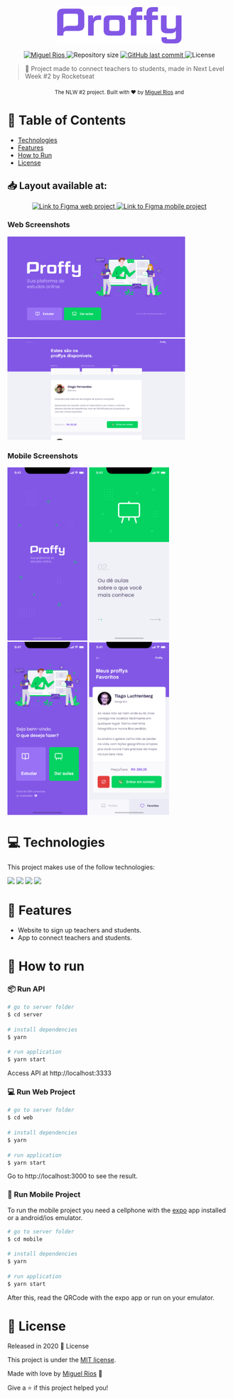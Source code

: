 <p align="center">
   <img src="./.github/logo.png" alt="Proffy" width="280"/>
</p>

<p align="center">	
   <a href="https://www.linkedin.com/in/miguelriosoliveira/">
      <img alt="Miguel Rios" src="https://img.shields.io/badge/-miguelriosoliveira-8257E5?style=flat&logo=Linkedin&logoColor=white" />
   </a>

  <img alt="Repository size" src="https://img.shields.io/github/repo-size/miguelriosoliveira/proffy?color=774DD6" />

  <a href="https://github.com/miguelriosoliveira/proffy/commits/master">
    <img alt="GitHub last commit" src="https://img.shields.io/github/last-commit/miguelriosoliveira/proffy?color=774DD6" />
  </a>

  <img alt="License" src="https://img.shields.io/badge/license-MIT-8257E5" />
</p>

> :rocket: Project made to connect teachers to students, made in Next Level Week #2 by Rocketseat

<div align="center">
  <sub>The NLW #2 project. Built with ❤︎ by
    <a href="https://github.com/miguelriosoliveira">Miguel Rios</a> and
  </sub>
</div>

# :pushpin: Table of Contents

- [Technologies](#computer-technologies)
- [Features](#rocket-features)
- [How to Run](#construction_worker-how-to-run)
- [License](#closed_book-license)

<h2 align="left">📥 Layout available at:</h2>
<p align="center">
    <a title="Figma web project" href="https://www.figma.com/file/91mx80D8bm158uGfOxIrF1/Proffy-Web?node-id=0%3A1">
        <img alt="Link to Figma web project" src="https://img.shields.io/badge/Web Project-black?style=flat-square&logo=figma&logoColor=red" width="200px" />
    </a>
    <a title="Figma mobile project" href="https://www.figma.com/file/Vp603qkiuPhi3W1qQhJYIR/Proffy-Mobile?node-id=0%3A1">
        <img alt="Link to Figma mobile project" src="https://img.shields.io/badge/Mobile Project-black?style=flat-square&logo=figma&logoColor=red" width="220px"/>
    </a>
</p>

### Web Screenshots

<div>
   <img src="./.github/web-landing.png" width="400px">
   <img src="./.github/web-list.png" width="400px">
</div>

### Mobile Screenshots

<div>
   <img src="./.github/mobile-splash.png" width="180">
   <img src="./.github/mobile-onboarding.png" width="180">
   <img src="./.github/mobile-home.png" width="180">
   <img src="./.github/mobile-favoritos.png" width="180">
</div>

# :computer: Technologies

This project makes use of the follow technologies:

[![](https://img.shields.io/badge/-TypeScript-%233178c6?style=flat&logo=typescript&logoColor=faf9f8)](https://www.typescriptlang.org/)
[![](https://img.shields.io/badge/-Express-%233D4B57?style=flat&logo=express)](https://expressjs.com/)
[![](https://img.shields.io/badge/-React-%2361DAFB?style=flat&logo=react&logoColor=fff)](https://reactjs.org/)
[![](https://img.shields.io/badge/-Expo-%23121212?style=flat&logo=expo&logoColor=faf9f8)](https://expo.io/)

# :rocket: Features

- Website to sign up teachers and students.
- App to connect teachers and students.

# :construction_worker: How to run

### 📦 Run API

```bash
# go to server folder
$ cd server

# install dependencies
$ yarn

# run application
$ yarn start
```

Access API at http://localhost:3333

### 💻 Run Web Project

```bash
# go to server folder
$ cd web

# install dependencies
$ yarn

# run application
$ yarn start
```

Go to http://localhost:3000 to see the result.

### 📱 Run Mobile Project

To run the mobile project you need a cellphone with the [expo](https://play.google.com/store/apps/details?id=host.exp.exponent) app installed or a android/ios emulator.

```bash
# go to server folder
$ cd mobile

# install dependencies
$ yarn

# run application
$ yarn start
```

After this, read the QRCode with the expo app or run on your emulator.

# :closed_book: License

Released in 2020 :closed_book: License

This project is under the [MIT license](./LICENSE).

Made with love by [Miguel Rios](https://github.com/miguelriosoliveira) 🚀

Give a ⭐️ if this project helped you!
